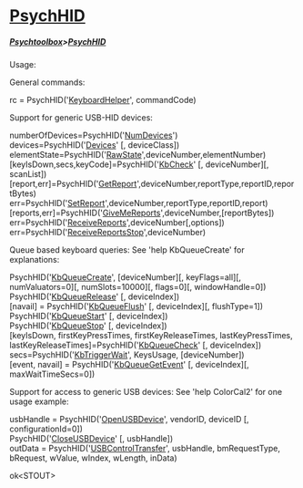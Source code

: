 # [PsychHID](PsychHID)
##### [Psychtoolbox](Psychtoolbox)>[PsychHID](PsychHID)

Usage:  
  
  
General commands:  
  
  
rc = PsychHID('[KeyboardHelper](PsychHID-KeyboardHelper)', commandCode)  
  
  
Support for generic USB-HID devices:  
  
  
numberOfDevices=PsychHID('[NumDevices](PsychHID-NumDevices)')  
devices=PsychHID('[Devices](PsychHID-Devices)' [, deviceClass])  
elementState=PsychHID('[RawState](PsychHID-RawState)',deviceNumber,elementNumber)  
[keyIsDown,secs,keyCode]=PsychHID('[KbCheck](PsychHID-KbCheck)' [, deviceNumber][, scanList])  
[report,err]=PsychHID('[GetReport](PsychHID-GetReport)',deviceNumber,reportType,reportID,reportBytes)  
err=PsychHID('[SetReport](PsychHID-SetReport)',deviceNumber,reportType,reportID,report)  
[reports,err]=PsychHID('[GiveMeReports](PsychHID-GiveMeReports)',deviceNumber,[reportBytes])  
err=PsychHID('[ReceiveReports](PsychHID-ReceiveReports)',deviceNumber[,options])  
err=PsychHID('[ReceiveReportsStop](PsychHID-ReceiveReportsStop)',deviceNumber)  
  
  
Queue based keyboard queries: See 'help KbQueueCreate' for explanations:  
  
  
PsychHID('[KbQueueCreate](PsychHID-KbQueueCreate)', [deviceNumber][, keyFlags=all][, numValuators=0][, numSlots=10000][, flags=0][, windowHandle=0])  
PsychHID('[KbQueueRelease](PsychHID-KbQueueRelease)' [, deviceIndex])  
[navail] = PsychHID('[KbQueueFlush](PsychHID-KbQueueFlush)' [, deviceIndex][, flushType=1])  
PsychHID('[KbQueueStart](PsychHID-KbQueueStart)' [, deviceIndex])  
PsychHID('[KbQueueStop](PsychHID-KbQueueStop)' [, deviceIndex])  
[keyIsDown, firstKeyPressTimes, firstKeyReleaseTimes, lastKeyPressTimes, lastKeyReleaseTimes]=PsychHID('[KbQueueCheck](PsychHID-KbQueueCheck)' [, deviceIndex])  
secs=PsychHID('[KbTriggerWait](PsychHID-KbTriggerWait)', KeysUsage, [deviceNumber])  
[event, navail] = PsychHID('[KbQueueGetEvent](PsychHID-KbQueueGetEvent)' [, deviceIndex][, maxWaitTimeSecs=0])  
  
  
Support for access to generic USB devices: See 'help ColorCal2' for one usage example:  
  
  
usbHandle = PsychHID('[OpenUSBDevice](PsychHID-OpenUSBDevice)', vendorID, deviceID [, configurationId=0])  
PsychHID('[CloseUSBDevice](PsychHID-CloseUSBDevice)' [, usbHandle])  
outData = PsychHID('[USBControlTransfer](PsychHID-USBControlTransfer)', usbHandle, bmRequestType, bRequest, wValue, wIndex, wLength, inData)  
  

ok<STOUT\>  
  



